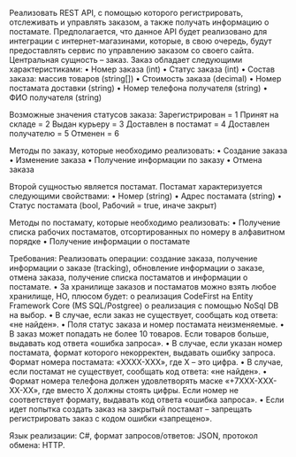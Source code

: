 Реализовать REST API, с помощью которого регистрировать, отслеживать и управлять заказом, а также получать информацию о постамате. Предполагается, что данное API будет реализовано для интеграции с интернет-магазинами, которые, в свою очередь, будут предоставлять сервис по управлению заказом со своего сайта. Центральная сущность – заказ. Заказ обладает следующими характеристиками: • Номер заказа (int) • Статус заказа (int) • Состав заказа: массив товаров (string[]) • Стоимость заказа (decimal) • Номер постамата доставки (string) • Номер телефона получателя (string) • ФИО получателя (string)

Возможные значения статусов заказа: Зарегистрирован = 1 Принят на складе = 2 Выдан курьеру = 3 Доставлен в постамат = 4 Доставлен получателю = 5 Отменен = 6

Методы по заказу, которые необходимо реализовать: • Создание заказа • Изменение заказа • Получение информации по заказу • Отмена заказа

Второй сущностью является постамат. Постамат характеризуется следующими свойствами: • Номер (string) • Адрес постамата (string) • Статус постамата (bool, Рабочий = true, иначе закрыт)

Методы по постамату, которые необходимо реализовать: • Получение списка рабочих постаматов, отсортированных по номеру в алфавитном порядке • Получение информации о постамате

Требования: Реализовать операции: создание заказа, получение информации о заказе (tracking), обновление информации о заказе, отмена заказа, получение списка постаматов и информации о постамате. • За хранилище заказов и постаматов можно взять любое хранилище, НО, плюсом будет: o реализация CodeFirst на Entity Framework Core (MS SQL/Postgree) o реализация с помощью NoSql DB на выбор. • В случае, если заказ не существует, сообщать код ответа: «не найден». • Поля статус заказа и номер постамата неизменяемые. • В заказ может попадать не более 10 товаров. Если товаров больше, выдавать код ответа «ошибка запроса». • В случае, если указан номер постамата, формат которого некорректен, выдавать ошибку запроса. Формат номера постамата: «XXXX-XXX», где X – это цифра. • В случае, если постамат не существует, сообщать код ответа: «не найден». • Формат номера телефона должен удовлетворять маске «+7XXX-XXX-XX-XX», где вместо X должны стоять цифры. Если номер не соответствует формату, выдавать код ответа «ошибка запроса». • Если идет попытка создать заказ на закрытый постамат – запрещать регистрировать заказ с кодом ошибки «запрещено».

Язык реализации: C#, формат запросов/ответов: JSON, протокол обмена: HTTP.
